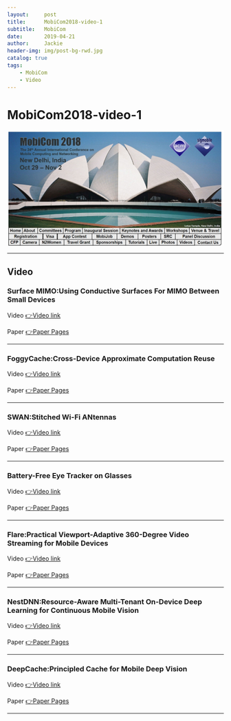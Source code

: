 ```yaml
---
layout:     post
title:      MobiCom2018-video-1
subtitle:   MobiCom
date:       2019-04-21
author:     Jackie
header-img: img/post-bg-rwd.jpg
catalog: true
tags:
    - MobiCom
    - Video
---
```


# MobiCom2018-video-1

![](https://raw.githubusercontent.com/a416485164/a416485164.github.io/master/img/MobiCom2018_1.jpg)

***

## Video

### Surface MIMO:Using Conductive Surfaces For MIMO Between Small Devices

<p>Video <a href="https://www.youtube.com/watch?v=hxg3bXPLr70">👉Video link</a>

<p>Paper <a href="https://arxiv.org/pdf/1809.02726.pdf">👉Paper Pages</a>


***

### FoggyCache:Cross-Device Approximate Computation Reuse

<p>Video <a href="https://www.youtube.com/watch?v=e02p7813kN8&feature=youtu.be">👉Video link</a>

<p>Paper <a href="http://www.cs.yale.edu/homes/guo-peizhen/files/foggycache-mobicom18.pdf">👉Paper Pages</a>

***

### SWAN:Stitched Wi-Fi ANtennas

<p>Video <a href="https://www.youtube.com/watch?v=aqbcbSoTOP0">👉Video link</a>

<p>Paper <a href="http://www.cs.princeton.edu/~yaxiongx/assets/paper/SWAN.pdf">👉Paper Pages</a>

***

### Battery-Free Eye Tracker on Glasses

<p>Video <a href="https://www.youtube.com/watch?v=b5AGVpQefss&feature=youtu.be">👉Video link</a>

<p>Paper <a href="https://www.cs.dartmouth.edu/~ltx/paper/eye.pdf">👉Paper Pages</a>

***

### Flare:Practical Viewport-Adaptive 360-Degree Video Streaming for Mobile Devices 

<p>Video <a href="https://www.youtube.com/watch?v=fIAsc_uuDHo&feature=youtu.be">👉Video link</a>

<p>Paper <a href="https://www-users.cs.umn.edu/~fengqian/paper/flare_mobicom18.pdf">👉Paper Pages</a>

***

### NestDNN:Resource-Aware Multi-Tenant On-Device Deep Learning for Continuous Mobile Vision 

<p>Video <a href="https://www.youtube.com/watch?v=a7h0gPTuPfg&feature=youtu.be">👉Video link</a>

<p>Paper <a href="https://arxiv.org/pdf/1810.10090.pdf">👉Paper Pages</a>

***

### DeepCache:Principled Cache for Mobile Deep Vision 

<p>Video <a href="https://www.youtube.com/watch?v=e--h37_VD0k">👉Video link</a>

<p>Paper <a href="https://arxiv.org/pdf/1712.01670.pdf">👉Paper Pages</a>

***

